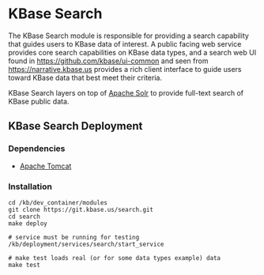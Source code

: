 # KBase Search

The KBase Search module is responsible for providing a search capability that guides users to KBase data of interest.
A public facing web service provides core search capabilities on KBase data types, 
and a search web UI found in https://github.com/kbase/ui-common and seen from https://narrative.kbase.us provides a
rich client interface to guide users toward KBase data that best meet their criteria.

KBase Search layers on top of [Apache Solr](http://lucene.apache.org/solr/) to provide full-text search of KBase public data.

## KBase Search Deployment

### Dependencies

- [Apache Tomcat](http://tomcat.apache.org)

### Installation

    cd /kb/dev_container/modules
    git clone https://git.kbase.us/search.git
    cd search
    make deploy

    # service must be running for testing    
    /kb/deployment/services/search/start_service
    
    # make test loads real (or for some data types example) data
    make test



